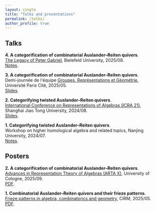 ```yaml
---
layout: single
title: "Talks and presentations"
permalink: /talks/
author_profile: true
---
```


## Talks

**4. A categorification of combinatorial Auslander–Reiten quivers**.  
  <a href="https://www.math.uni-bielefeld.de/birep/meetings/gabriel2025/" target="_blank" rel="noopener noreferrer">The Legacy of Peter Gabriel</a>, Bielefeld University, 2025/08.  
  <a href="/images/notes/2025_08_Gabriel.pdf" target="_blank" rel="noopener noreferrer">Notes</a>.

**3. A categorification of combinatorial Auslander–Reiten quivers**.  
  Demi-journée de l'équipe <a href="https://www.imj-prg.fr/grg/" target="_blank" rel="noopener noreferrer">Groupes, Représentations et Géométrie</a>, Université Paris Cité, 2025/05.  
  <a href="/images/slides/2025_05_GRG.pdf" target="_blank" rel="noopener noreferrer">Slides</a>.

**2. Categorifying twisted Auslander–Reiten quivers**.  
  <a href="https://icra21.sjtu.edu.cn/index.html" target="_blank" rel="noopener noreferrer">International Conference on Representations of Algebras (ICRA 21)</a>, Shanghai Jiao Tong University, 2024/08.  
  <a href="/images/slides/2024_08_ICRA.pdf" target="_blank" rel="noopener noreferrer">Slides</a>.

**1. Categorifying twisted Auslander–Reiten quivers**.  
  Workshop on higher homological algebra and related topics, Nanjing University, 2024/07.  
  <a href="/images/notes/2024_07_Nanjing.pdf" target="_blank" rel="noopener noreferrer">Notes</a>.

## Posters

**2. A categorification of combinatorial Auslander–Reiten quivers**.  
  <a href="https://sites.google.com/view/arta-x-cologne" target="_blank" rel="noopener noreferrer">Advances in Representation Theory of Algebras (ARTA X)</a>, University of Cologne, 2025/09.  
  <a href="/images/posters/2025_09_ARTA.pdf" target="_blank" rel="noopener noreferrer">PDF</a>.

**1. Combinatorial Auslander–Reiten quivers and their frieze patterns**.  
  <a href="https://conferences.cirm-math.fr/3214.html" target="_blank" rel="noopener noreferrer">Frieze patterns in algebra, combinatorics and geometry</a>, CIRM, 2025/05.  
  <a href="/images/posters/2025_05_Friezes.pdf" target="_blank" rel="noopener noreferrer">PDF</a>.